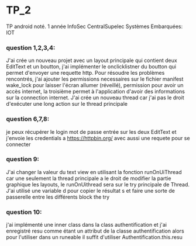 # TP_2
TP android noté. 
1 année InfoSec CentralSupelec
Systèmes Embarquées: IOT 


### question 1,2,3,4:
J'ai crée un nouveau projet avec un layout principale qui contient deux EditText et un boutton, j'ai implémenter le onclicklistner du boutton qui permet d'envoyer une requette http. Pour résoudre les problèmes rencontrés, j'ai ajouter les permissions necessaires sur le fichier manifest wake_lock pour laisser l'écran allumer (réveillé), permission pour avoir un accès internet, la troisième permet à l'application d'avoir des informations sur la connection internet. J'ai crée un nouveau thread car j'ai pas le droit d'exécuter une long action sur le thread principale
### question 6,7,8:
je peux récupérer le login mot de passe entrée sur les deux EditText et j'envoie les credentials a https://httpbin.org/ avec aussi une requete pour se connecter
### question 9:
J'ai changer la valeur du text view en utilisant la fonction runOnUiThread car une seulement la thread principale a le droit de modifier la partie graphique les layouts, le runOnUithread sera sur le try principale de Thread. J'ai utilisé une variable d pour copier le résultat s et faire une sorte de passerelle entre les différents block the try
### question 10: 
j'ai implémenté une inner class dans la class authentification et j'ai enregistré resu comme étant un attribut de la classe authentification alors pour l'utiliser dans un runeable il suffit d'utiliser Authentification.this.resu
